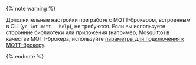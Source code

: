 {% note warning %}

Дополнительные настройки при работе с MQTT-брокером, встроенным в CLI (`yc iot mqtt --help`), не требуются. Если вы используете сторонние библиотеки или приложения (например, Mosquitto) в качестве MQTT-брокера, используйте [параметры для подключения к MQTT-брокеру](../../iot-core/concepts/mqtt-properties.md).

{% endnote %}
